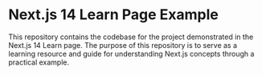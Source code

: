 # Next.js 14 Learn Page Example

This repository contains the codebase for the project demonstrated in the Next.js 14 Learn page. The purpose of this repository is to serve as a learning resource and guide for understanding Next.js concepts through a practical example.


